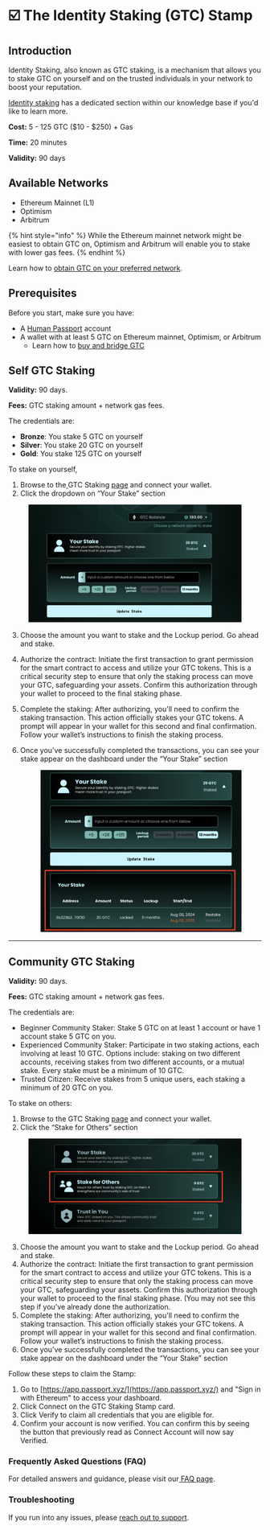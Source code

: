 # ☑️ The Identity Staking (GTC) Stamp

## Introduction

Identity Staking, also known as GTC staking, is a mechanism that allows you to stake GTC on yourself and on the trusted individuals in your network to boost your reputation.&#x20;

[Identity staking](https://support.passport.xyz/passport-knowledge-base/gtc-staking/identity-staking-questions) has a dedicated section within our knowledge base if you'd like to learn more.&#x20;

**Cost:** 5 - 125 GTC ($10 - $250) + Gas

**Time:** 20 minutes&#x20;

**Validity:** 90 days

## Available Networks

* Ethereum Mainnet (L1)
* Optimism
* Arbitrum

{% hint style="info" %}
While the Ethereum mainnet network might be easiest to obtain GTC on, Optimism and Arbitrum will enable you to stake with lower gas fees.&#x20;
{% endhint %}

Learn how to [obtain GTC on your preferred network](https://support.passport.xyz/passport-knowledge-base/gtc-staking/how-to-get-gtc-on-your-preferred-network).

## Prerequisites

Before you start, make sure you have:

* A [Human Passport](https://app.passport.xyz/) account
* A wallet with at least 5 GTC on Ethereum mainnet, Optimism, or Arbitrum
  * Learn how to [buy and bridge GTC](https://support.passport.xyz/passport-knowledge-base/gtc-staking/how-to-get-gtc-on-your-preferred-network#guide-to-bridge-gtc)

## Self GTC Staking

**Validity:** 90 days.

**Fees:** GTC staking amount + network gas fees.

The credentials are:

* **Bronze**: You stake 5 GTC on yourself
* **Silver**: You stake 20 GTC on yourself
* **Gold**: You stake 125 GTC on yourself

To stake on yourself,&#x20;

1. Browse to the[ ](https://stake.passport.xyz/)GTC Staking [page](https://stake.passport.xyz/) and connect your wallet.
2. Click the dropdown on “Your Stake” section&#x20;

<figure><img src="../../.gitbook/assets/Screenshot 2024-09-26 at 11.28.28.png" alt=""><figcaption></figcaption></figure>

3. Choose the amount you want to stake and the Lockup period. Go ahead and stake.
4. Authorize the contract: Initiate the first transaction to grant permission for the smart contract to access and utilize your GTC tokens. This is a critical security step to ensure that only the staking process can move your GTC, safeguarding your assets. Confirm this authorization through your wallet to proceed to the final staking phase.
5. Complete the staking: After authorizing, you'll need to confirm the staking transaction. This action officially stakes your GTC tokens. A prompt will appear in your wallet for this second and final confirmation. Follow your wallet’s instructions to finish the staking process.
6.  Once you’ve successfully completed the transactions, you can see your stake appear on the dashboard under the “Your Stake” section\
    &#x20;

    <figure><img src="../../.gitbook/assets/Screenshot 2024-09-26 at 11.30.28.png" alt=""><figcaption></figcaption></figure>

***



## Community GTC Staking

**Validity:** 90 days.

**Fees:** GTC staking amount + network gas fees.

The credentials are:

* Beginner Community Staker: Stake 5 GTC on at least 1 account or have 1 account stake 5 GTC on you.
* Experienced Community Staker: Participate in two staking actions, each involving at least 10 GTC. Options include: staking on two different accounts, receiving stakes from two different accounts, or a mutual stake. Every stake must be a minimum of 10 GTC.
* Trusted Citizen: Receive stakes from 5 unique users, each staking a minimum of 20 GTC on you.

To stake on others:&#x20;

1. Browse to the GTC Staking [page](https://stake.passport.xyz/) and connect your wallet.
2. Click the “Stake for Others” section&#x20;

<figure><img src="../../.gitbook/assets/Screenshot 2024-09-26 at 11.32.22.png" alt=""><figcaption></figcaption></figure>

3. Choose the amount you want to stake and the Lockup period. Go ahead and stake.
4. Authorize the contract: Initiate the first transaction to grant permission for the smart contract to access and utilize your GTC tokens. This is a critical security step to ensure that only the staking process can move your GTC, safeguarding your assets. Confirm this authorization through your wallet to proceed to the final staking phase. (You may not see this step if you’ve already done the authorization.
5. Complete the staking: After authorizing, you'll need to confirm the staking transaction. This action officially stakes your GTC tokens. A prompt will appear in your wallet for this second and final confirmation. Follow your wallet’s instructions to finish the staking process.
6. Once you’ve successfully completed the transactions, you can see your stake appear on the dashboard under the “Your Stake” section

Follow these steps to claim the Stamp:

1. Go to [https://app.passport.xyz/](https://app.passport.xyz/) and "Sign in with Ethereum" to access your dashboard.
2. Click Connect on the GTC Staking Stamp card.
3. Click Verify to claim all credentials that you are eligible for.
4. Confirm your account is now verified. You can confirm this by seeing the button that previously read as Connect Account will now say Verified.



### Frequently Asked Questions (FAQ)

For detailed answers and guidance, please visit our[ FAQ page](https://docs.google.com/document/d/1HSD3hSYoVTYhJpNvOMkANkfvggHDz_nPB30Q44M0wmA/edit#heading=h.csirsg1k793t).



### Troubleshooting

If you run into any issues, please [reach out to support](../../need-support.md).&#x20;
